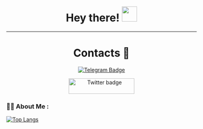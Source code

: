 <h1 align="center">Hey there! <img src="https://media.giphy.com/media/hvRJCLFzcasrR4ia7z/giphy.gif" width="40"></h1>

---
<h1 align="center">Contacts 📲</h1>

<p align="center">
<a href="https://t.me/davemak_e1"><img src="https://img.shields.io/badge/Telegram-black?style=for-the-badge&logo=telegram&logoColor=white" alt="Telegram Badge"></a>
</p>
<p align="center">
<a href="https://" target="_blank"><img src="https://img.shields.io/badge/Twitter-blue?style=for-the-badge&logo=telegram&logoColor=white" alt="Twitter badge" height="41" width="174"></a>
</p


---

### :woman_technologist: About Me :

[![Top Langs](https://github-readme-stats.vercel.app/api/top-langs/?username=daveh566)](https://github.com/anuraghazra/github-readme-stats)
